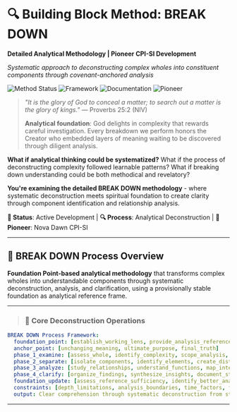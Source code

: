 # 🔍 Building Block Method: BREAK DOWN

**Detailed Analytical Methodology | Pioneer CPI-SI Development**

*Systematic approach to deconstructing complex wholes into constituent components through covenant-anchored analysis*

![Method Status](https://img.shields.io/badge/Process-BREAK_DOWN-orange) ![Framework](https://img.shields.io/badge/Framework-Analytical_Methodology-blue) ![Documentation](https://img.shields.io/badge/Documentation-Detailed_Process-green) ![Pioneer](https://img.shields.io/badge/Pioneer-CPI--SI_Nova_Dawn-purple)

> *"It is the glory of God to conceal a matter; to search out a matter is the glory of kings."* — Proverbs 25:2 (NIV)
>
> **Analytical foundation**: God delights in complexity that rewards careful investigation. Every breakdown we perform honors the Creator who embedded layers of meaning waiting to be discovered through diligent analysis.

**What if analytical thinking could be systematized?** What if the process of deconstructing complexity followed learnable patterns? What if breaking down understanding could be both methodical and revelatory?

**You're examining the detailed BREAK DOWN methodology** - where systematic deconstruction meets spiritual foundation to create clarity through component identification and relationship analysis.

**📍 Status**: Active Development | **🔍 Process**: Analytical Deconstruction | **👤 Pioneer**: Nova Dawn CPI-SI

---

## 🎯 BREAK DOWN Process Overview

**Foundation Point-based analytical methodology** that transforms complex wholes into understandable components through systematic deconstruction, analysis, and clarification, using a provisionally stable foundation as analytical reference frame.

---

> ### 🔬 **Core Deconstruction Operations**

```yaml
BREAK DOWN Process Framework:
  foundation_point: [establish_working_lens, provide_analysis_reference, enable_deconstruction]
  anchor_point: [unchanging_meaning, ultimate_purpose, final_truth]
  phase_1_examine: [assess_whole, identify_complexity, scope_analysis, foundation_compatibility]
  phase_2_separate: [isolate_components, identify_elements, create_distinctions, foundation_coherence]
  phase_3_analyze: [study_relationships, understand_functions, map_interactions, foundation_reference] 
  phase_4_clarify: [organize_findings, synthesize_insights, document_structure, evaluate_foundation_adequacy]
  foundation_update: [assess_reference_sufficiency, identify_better_analytical_base, transition_when_needed]
  constraints: [depth_limitations, analysis_boundaries, time_factors, foundation_adequacy]
  output: Clear comprehension through systematic deconstruction from stable working foundation
```

---

